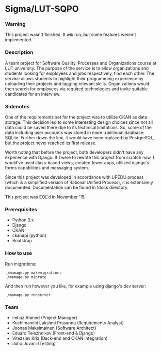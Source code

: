 Sigma/LUT-SQPO
========

### Warning
This project wasn't finished. It *will* run, but some features weren't implemented.

### Description
A team project for Software Quality, Processes and Organizations course at LUT university. The purpose of the service is to allow organizations and students looking for employees and jobs respectively, find each other. The service allows students to highlight their programming experience by uploading their projects and tagging relevant skills. Organizations would then search for employees via required technologies and invite suitable candidates for an interview.

### Sidenotes
One of the requirements set for the project was to utilize CKAN as data storage. This decision led to some interesting design choices since not all data could be saved there due to its technical limitations. So, some of the data including user accounts was stored in more traditional database: SQLite. Further down the line, it would have been replaced by PostgreSQL, but the project never reached its first release.

Worth noting that before the project, both developers didn't have any experience with Django. If I were to rewrite this project from scratch now, I would've used class-based views, created fewer apps, utilized django's forms capabilities and messaging system.

Since this project was developed in accordance with UPEDU process (which is a simplified version of Rational Unified Process), it is extensively documented. Documentation can be found in /docs directory.

This project was EOL'd in November '15.

### Prerequisites
- Python 3.x
- Django
- CKAN
- ckanapi (python)
- Bootstrap

### How to use
Run migrations:

    ./manage.py makemigrations
    ./manage.py migrate

And then run however you like, for example using django's dev server:

    ./manage.py runserver

### Team
- Imtiaz Ahmed (Project Manager)
- Kuchimanchi Lakshmi Prasanna (Requirements Analyst)
- Joonas Maksimainen (Software Architect)
- Eduard Telezhnikov (Front-end & Django)
- Vitezslav Kriz (Back-end and CKAN integration)
- Juho Juvani (Testing)